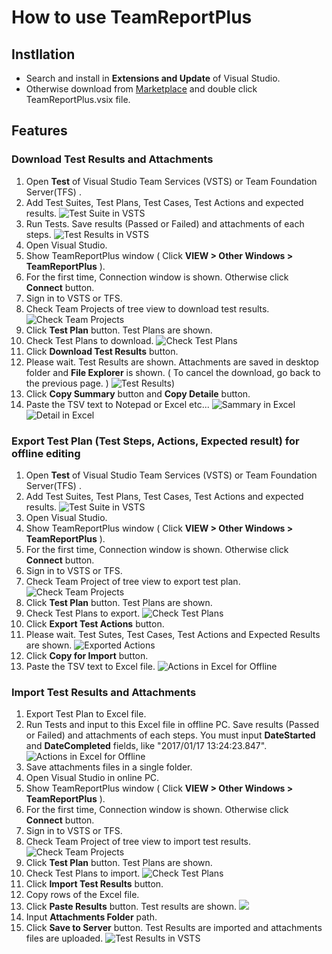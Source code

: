 # How to use TeamReportPlus

## Instllation
- Search and install in **Extensions and Update** of Visual Studio.
- Otherwise download from [Marketplace](https://marketplace.visualstudio.com/items?itemName=SHIN-ICHIKOGA.TeamReportPlus) and double click TeamReportPlus.vsix file.

## Features
### Download Test Results and Attachments
1. Open **Test** of Visual Studio Team Services (VSTS) or Team Foundation Server(TFS) . 
1. Add Test Suites, Test Plans, Test Cases, Test Actions and expected results.
![Test Suite in VSTS](images/image1-TestSuiteVSTS.png)
1. Run Tests. Save results (Passed or Failed) and attachments of each steps.
![Test Results in VSTS](images/image2-ResultsVSTS.png)
1. Open Visual Studio.
1. Show TeamReportPlus window ( Click **VIEW > Other Windows > TeamReportPlus**  ).
1. For the first time, Connection window is shown. Otherwise click **Connect** button.
1. Sign in to VSTS or TFS.
1. Check Team Projects of tree view to download test results.
![Check Team Projects](images/image3-TeamReportPlusVS.png)
1. Click **Test Plan** button. Test Plans are  shown.
1. Check Test Plans to download.
![Check Test Plans](images/image4-TestPlansVS.png)
1. Click **Download Test Results** button. 
1. Please wait. Test Results are shown.  Attachments are saved in desktop folder and **File Explorer** is shown. ( To cancel the download, go back to the previous page. )
![Test Results)](images/image5-TestResultsVS.png)
1. Click **Copy Summary** button and **Copy Detaile** button. 
1. Paste the TSV text  to Notepad or Excel etc...
![Sammary in Excel](images/image6-TestResultsSammaryExcel.png)
![Detail in Excel](images/image7-TestResultsDetailExcel.png)

### Export Test Plan (Test Steps, Actions, Expected result) for offline editing
1. Open **Test** of Visual Studio Team Services (VSTS) or Team Foundation Server(TFS) .
1. Add Test Suites, Test Plans, Test Cases, Test Actions and expected results.
![Test Suite in VSTS](images/image1-TestSuiteVSTS.png)
1. Open Visual Studio.
1. Show TeamReportPlus window ( Click **VIEW > Other Windows > TeamReportPlus**  ).
1. For the first time, Connection window is shown. Otherwise click **Connect** button.
1. Sign in to VSTS or TFS.
1. Check Team Project of tree view to export test plan.
![Check Team Projects](images/image3-TeamReportPlusVS.png)
1. Click **Test Plan** button. Test Plans are  shown.
1. Check Test Plans to export.
![Check Test Plans](images/image4-TestPlansVS.png)
1. Click **Export Test Actions** button. 
1. Please wait. Test Sutes, Test Cases, Test Actions and Expected Results are shown. 
![Exported Actions](images/image8-ExportActionsVS.png)
1. Click **Copy for Import** button.
1. Paste the TSV text to Excel file.
![Actions in Excel for Offline](images/image9-offileExcel.png)

### Import Test Results and Attachments 
1. Export Test Plan to Excel file.
1. Run Tests and input to this Excel file in offline PC. 
Save results (Passed or Failed) and attachments of each steps. 
You must input **DateStarted** and **DateCompleted** fields, like "2017/01/17 13:24:23.847".
![Actions in Excel for Offline](images/image9-offileExcel.png)
1. Save attachments files in a single folder.
1. Open Visual Studio in online PC.
1. Show TeamReportPlus window ( Click **VIEW > Other Windows > TeamReportPlus**  ).
1. For the first time, Connection window is shown. Otherwise click **Connect** button.
1. Sign in to VSTS or TFS.
1. Check Team Project of tree view to import test results.
![Check Team Projects](images/image3-TeamReportPlusVS.png)
1. Click **Test Plan** button. Test Plans are  shown.
1. Check Test Plans to import.
![Check Test Plans](images/image4-TestPlansVS.png)
1. Click **Import Test Results** button.
1. Copy rows of the Excel file.
1. Click **Paste Results** button. Test results are shown.
![](images/image10-ImportResultsVS.png)
1. Input **Attachments Folder**  path.
1. Click **Save to Server** button. Test Results are imported and attachments files are uploaded.
![Test Results in VSTS](images/image2-ResultsVSTS.png)

